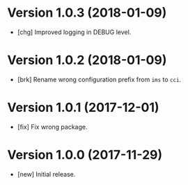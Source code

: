 # Version 1.0.3 (2018-01-09)

* [chg] Improved logging in DEBUG level.

# Version 1.0.2 (2018-01-09)

* [brk] Rename wrong configuration prefix from `ims` to `cci`.

# Version 1.0.1 (2017-12-01)

* [fix] Fix wrong package. 

# Version 1.0.0 (2017-11-29)

* [new] Initial release. 
